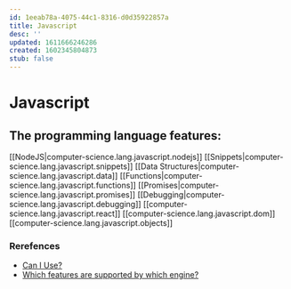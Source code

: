 ```yaml
---
id: 1eeab78a-4075-44c1-8316-d0d35922857a
title: Javascript
desc: ''
updated: 1611666246286
created: 1602345804873
stub: false
---
```

# Javascript

## The programming language features:

[[NodeJS|computer-science.lang.javascript.nodejs]]
[[Snippets|computer-science.lang.javascript.snippets]]
[[Data Structures|computer-science.lang.javascript.data]]
[[Functions|computer-science.lang.javascript.functions]]
[[Promises|computer-science.lang.javascript.promises]]
[[Debugging|computer-science.lang.javascript.debugging]]
[[computer-science.lang.javascript.react]]
[[computer-science.lang.javascript.dom]]
[[computer-science.lang.javascript.objects]]

### Rerefences

- [Can I Use?](https://caniuse.com/)
- [Which features are supported by which engine?](http://kangax.github.io/compat-table)
